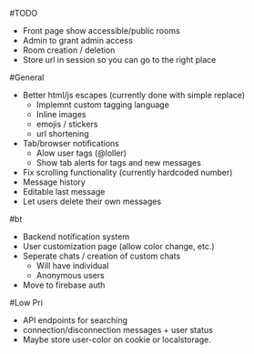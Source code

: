 
#TODO

- Front page show accessible/public rooms
- Admin to grant admin access
- Room creation / deletion
- Store url in session so you can go to the right place

#General
- Better html/js escapes (currently done with simple replace)
    - Implemnt custom tagging language
    - Inline images
    - emojis / stickers
    - url shortening
- Tab/browser notifications
    - Alow user tags (@loller)
    - Show tab alerts for tags and new messages
- Fix scrolling functionality (currently hardcoded number)
- Message history
- Editable last message
- Let users delete their own messages


#bt
- Backend notification system
- User customization page (allow color change, etc.)
- Seperate chats / creation of custom chats
    - Will have individual 
    - Anonymous users
- Move to firebase auth


#Low Pri
- API endpoints for searching
- connection/disconnection messages + user status
- Maybe store user-color on cookie or localstorage.